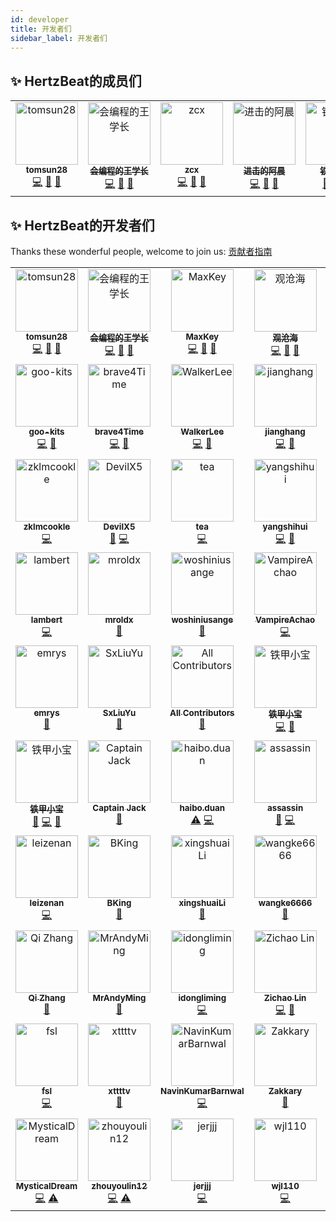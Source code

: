```yaml
---
id: developer  
title: 开发者们    
sidebar_label: 开发者们     
---
```


## ✨ HertzBeat的成员们   

<table>
  <tbody>
    <tr>
      <td align="center" valign="top" width="14.28%"><a href="https://github.com/tomsun28"><img src="https://avatars.githubusercontent.com/u/24788200?v=4?s=100" width="100px;" alt="tomsun28"/><br /><sub><b>tomsun28</b></sub></a><br /><a href="https://github.com/dromara/hertzbeat/commits?author=tomsun28" title="Code">💻</a> <a href="https://github.com/dromara/hertzbeat/commits?author=tomsun28" title="Documentation">📖</a> <a href="#design-tomsun28" title="Design">🎨</a></td>
      <td align="center" valign="top" width="14.28%"><a href="https://github.com/wang1027-wqh"><img src="https://avatars.githubusercontent.com/u/71161318?v=4?s=100" width="100px;" alt="会编程的王学长"/><br /><sub><b>会编程的王学长</b></sub></a><br /><a href="https://github.com/dromara/hertzbeat/commits?author=wang1027-wqh" title="Code">💻</a> <a href="https://github.com/dromara/hertzbeat/commits?author=wang1027-wqh" title="Documentation">📖</a> <a href="#design-wang1027-wqh" title="Design">🎨</a></td>
      <td align="center" valign="top" width="14.28%"><a href="https://github.com/Ceilzcx"><img src="https://avatars.githubusercontent.com/u/48920254?v=4?s=100" width="100px;" alt="zcx"/><br /><sub><b>zcx</b></sub></a><br /><a href="https://github.com/dromara/hertzbeat/commits?author=Ceilzcx" title="Code">💻</a> <a href="https://github.com/dromara/hertzbeat/issues?q=author%3ACeilzcx" title="Bug reports">🐛</a> <a href="#design-Ceilzcx" title="Design">🎨</a></td>
      <td align="center" valign="top" width="14.28%"><a href="https://blog.gcdd.top/"><img src="https://avatars.githubusercontent.com/u/26523525?v=4?s=100" width="100px;" alt="进击的阿晨"/><br /><sub><b>进击的阿晨</b></sub></a><br /><a href="https://github.com/dromara/hertzbeat/commits?author=gcdd1993" title="Code">💻</a> <a href="#design-gcdd1993" title="Design">🎨</a> <a href="https://github.com/dromara/hertzbeat/issues?q=author%3Agcdd1993" title="Bug reports">🐛</a></td>
      <td align="center" valign="top" width="14.28%"><a href="https://github.com/TJxiaobao"><img src="https://avatars.githubusercontent.com/u/85919258?v=4?s=100" width="100px;" alt="铁甲小宝"/><br /><sub><b>铁甲小宝</b></sub></a><br /><a href="https://github.com/dromara/hertzbeat/issues?q=author%3ATJxiaobao" title="Bug reports">🐛</a> <a href="https://github.com/dromara/hertzbeat/commits?author=TJxiaobao" title="Code">💻</a> <a href="https://github.com/dromara/hertzbeat/commits?author=TJxiaobao" title="Documentation">📖</a></td>
      <td align="center" valign="top" width="14.28%"><a href="https://github.com/cuipiheqiuqiu"><img src="https://avatars.githubusercontent.com/u/76642201?v=4?s=100" width="100px;" alt="cuipiheqiuqiu"/><br /><sub><b>cuipiheqiuqiu</b></sub></a><br /><a href="https://github.com/dromara/hertzbeat/commits?author=cuipiheqiuqiu" title="Code">💻</a> <a href="https://github.com/dromara/hertzbeat/commits?author=cuipiheqiuqiu" title="Tests">⚠️</a> <a href="#design-cuipiheqiuqiu" title="Design">🎨</a></td>
    </tr>
  </tbody>
</table>

## ✨ HertzBeat的开发者们

Thanks these wonderful people, welcome to join us: [贡献者指南](contributing)   

<!-- ALL-CONTRIBUTORS-LIST:START - Do not remove or modify this section -->
<!-- prettier-ignore-start -->
<!-- markdownlint-disable -->
<table>
  <tbody>
    <tr>
      <td align="center" valign="top" width="14.28%"><a href="https://github.com/tomsun28"><img src="https://avatars.githubusercontent.com/u/24788200?v=4?s=100" width="100px;" alt="tomsun28"/><br /><sub><b>tomsun28</b></sub></a><br /><a href="https://github.com/dromara/hertzbeat/commits?author=tomsun28" title="Code">💻</a> <a href="https://github.com/dromara/hertzbeat/commits?author=tomsun28" title="Documentation">📖</a> <a href="#design-tomsun28" title="Design">🎨</a></td>
      <td align="center" valign="top" width="14.28%"><a href="https://github.com/wang1027-wqh"><img src="https://avatars.githubusercontent.com/u/71161318?v=4?s=100" width="100px;" alt="会编程的王学长"/><br /><sub><b>会编程的王学长</b></sub></a><br /><a href="https://github.com/dromara/hertzbeat/commits?author=wang1027-wqh" title="Code">💻</a> <a href="https://github.com/dromara/hertzbeat/commits?author=wang1027-wqh" title="Documentation">📖</a> <a href="#design-wang1027-wqh" title="Design">🎨</a></td>
      <td align="center" valign="top" width="14.28%"><a href="https://www.maxkey.top/"><img src="https://avatars.githubusercontent.com/u/1563377?v=4?s=100" width="100px;" alt="MaxKey"/><br /><sub><b>MaxKey</b></sub></a><br /><a href="https://github.com/dromara/hertzbeat/commits?author=shimingxy" title="Code">💻</a> <a href="#design-shimingxy" title="Design">🎨</a> <a href="#ideas-shimingxy" title="Ideas, Planning, & Feedback">🤔</a></td>
      <td align="center" valign="top" width="14.28%"><a href="https://blog.gcdd.top/"><img src="https://avatars.githubusercontent.com/u/26523525?v=4?s=100" width="100px;" alt="观沧海"/><br /><sub><b>观沧海</b></sub></a><br /><a href="https://github.com/dromara/hertzbeat/commits?author=gcdd1993" title="Code">💻</a> <a href="#design-gcdd1993" title="Design">🎨</a> <a href="https://github.com/dromara/hertzbeat/issues?q=author%3Agcdd1993" title="Bug reports">🐛</a></td>
      <td align="center" valign="top" width="14.28%"><a href="https://github.com/a25017012"><img src="https://avatars.githubusercontent.com/u/32265356?v=4?s=100" width="100px;" alt="yuye"/><br /><sub><b>yuye</b></sub></a><br /><a href="https://github.com/dromara/hertzbeat/commits?author=a25017012" title="Code">💻</a> <a href="https://github.com/dromara/hertzbeat/commits?author=a25017012" title="Documentation">📖</a></td>
      <td align="center" valign="top" width="14.28%"><a href="https://github.com/jx10086"><img src="https://avatars.githubusercontent.com/u/5323228?v=4?s=100" width="100px;" alt="jx10086"/><br /><sub><b>jx10086</b></sub></a><br /><a href="https://github.com/dromara/hertzbeat/commits?author=jx10086" title="Code">💻</a> <a href="https://github.com/dromara/hertzbeat/issues?q=author%3Ajx10086" title="Bug reports">🐛</a></td>
      <td align="center" valign="top" width="14.28%"><a href="https://github.com/winnerTimer"><img src="https://avatars.githubusercontent.com/u/76024658?v=4?s=100" width="100px;" alt="winnerTimer"/><br /><sub><b>winnerTimer</b></sub></a><br /><a href="https://github.com/dromara/hertzbeat/commits?author=winnerTimer" title="Code">💻</a> <a href="https://github.com/dromara/hertzbeat/issues?q=author%3AwinnerTimer" title="Bug reports">🐛</a></td>
    </tr>
    <tr>
      <td align="center" valign="top" width="14.28%"><a href="https://github.com/goo-kits"><img src="https://avatars.githubusercontent.com/u/13163673?v=4?s=100" width="100px;" alt="goo-kits"/><br /><sub><b>goo-kits</b></sub></a><br /><a href="https://github.com/dromara/hertzbeat/commits?author=goo-kits" title="Code">💻</a> <a href="https://github.com/dromara/hertzbeat/issues?q=author%3Agoo-kits" title="Bug reports">🐛</a></td>
      <td align="center" valign="top" width="14.28%"><a href="https://github.com/brave4Time"><img src="https://avatars.githubusercontent.com/u/105094014?v=4?s=100" width="100px;" alt="brave4Time"/><br /><sub><b>brave4Time</b></sub></a><br /><a href="https://github.com/dromara/hertzbeat/commits?author=brave4Time" title="Code">💻</a> <a href="https://github.com/dromara/hertzbeat/issues?q=author%3Abrave4Time" title="Bug reports">🐛</a></td>
      <td align="center" valign="top" width="14.28%"><a href="https://github.com/walkerlee-lab"><img src="https://avatars.githubusercontent.com/u/8426753?v=4?s=100" width="100px;" alt="WalkerLee"/><br /><sub><b>WalkerLee</b></sub></a><br /><a href="https://github.com/dromara/hertzbeat/commits?author=walkerlee-lab" title="Code">💻</a> <a href="https://github.com/dromara/hertzbeat/issues?q=author%3Awalkerlee-lab" title="Bug reports">🐛</a></td>
      <td align="center" valign="top" width="14.28%"><a href="https://github.com/fullofjoy"><img src="https://avatars.githubusercontent.com/u/30247571?v=4?s=100" width="100px;" alt="jianghang"/><br /><sub><b>jianghang</b></sub></a><br /><a href="https://github.com/dromara/hertzbeat/commits?author=fullofjoy" title="Code">💻</a> <a href="https://github.com/dromara/hertzbeat/issues?q=author%3Afullofjoy" title="Bug reports">🐛</a></td>
      <td align="center" valign="top" width="14.28%"><a href="https://github.com/ChineseTony"><img src="https://avatars.githubusercontent.com/u/24618786?v=4?s=100" width="100px;" alt="ChineseTony"/><br /><sub><b>ChineseTony</b></sub></a><br /><a href="https://github.com/dromara/hertzbeat/commits?author=ChineseTony" title="Code">💻</a> <a href="https://github.com/dromara/hertzbeat/issues?q=author%3AChineseTony" title="Bug reports">🐛</a></td>
      <td align="center" valign="top" width="14.28%"><a href="https://github.com/wyt199905"><img src="https://avatars.githubusercontent.com/u/85098809?v=4?s=100" width="100px;" alt="wyt199905"/><br /><sub><b>wyt199905</b></sub></a><br /><a href="https://github.com/dromara/hertzbeat/commits?author=wyt199905" title="Code">💻</a></td>
      <td align="center" valign="top" width="14.28%"><a href="https://github.com/weifuqing"><img src="https://avatars.githubusercontent.com/u/13931013?v=4?s=100" width="100px;" alt="卫傅庆"/><br /><sub><b>卫傅庆</b></sub></a><br /><a href="https://github.com/dromara/hertzbeat/commits?author=weifuqing" title="Code">💻</a> <a href="https://github.com/dromara/hertzbeat/issues?q=author%3Aweifuqing" title="Bug reports">🐛</a></td>
    </tr>
    <tr>
      <td align="center" valign="top" width="14.28%"><a href="https://github.com/zklmcookle"><img src="https://avatars.githubusercontent.com/u/107192352?v=4?s=100" width="100px;" alt="zklmcookle"/><br /><sub><b>zklmcookle</b></sub></a><br /><a href="https://github.com/dromara/hertzbeat/commits?author=zklmcookle" title="Code">💻</a></td>
      <td align="center" valign="top" width="14.28%"><a href="https://github.com/DevilX5"><img src="https://avatars.githubusercontent.com/u/13269921?v=4?s=100" width="100px;" alt="DevilX5"/><br /><sub><b>DevilX5</b></sub></a><br /><a href="https://github.com/dromara/hertzbeat/commits?author=DevilX5" title="Documentation">📖</a> <a href="https://github.com/dromara/hertzbeat/commits?author=DevilX5" title="Code">💻</a></td>
      <td align="center" valign="top" width="14.28%"><a href="https://github.com/djzeng"><img src="https://avatars.githubusercontent.com/u/14074864?v=4?s=100" width="100px;" alt="tea"/><br /><sub><b>tea</b></sub></a><br /><a href="https://github.com/dromara/hertzbeat/commits?author=djzeng" title="Code">💻</a></td>
      <td align="center" valign="top" width="14.28%"><a href="https://github.com/yangshihui"><img src="https://avatars.githubusercontent.com/u/28550208?v=4?s=100" width="100px;" alt="yangshihui"/><br /><sub><b>yangshihui</b></sub></a><br /><a href="https://github.com/dromara/hertzbeat/commits?author=yangshihui" title="Code">💻</a> <a href="https://github.com/dromara/hertzbeat/issues?q=author%3Ayangshihui" title="Bug reports">🐛</a></td>
      <td align="center" valign="top" width="14.28%"><a href="https://github.com/DreamGirl524"><img src="https://avatars.githubusercontent.com/u/81132838?v=4?s=100" width="100px;" alt="DreamGirl524"/><br /><sub><b>DreamGirl524</b></sub></a><br /><a href="https://github.com/dromara/hertzbeat/commits?author=DreamGirl524" title="Code">💻</a> <a href="https://github.com/dromara/hertzbeat/commits?author=DreamGirl524" title="Documentation">📖</a></td>
      <td align="center" valign="top" width="14.28%"><a href="https://github.com/gzwlly"><img src="https://avatars.githubusercontent.com/u/83171907?v=4?s=100" width="100px;" alt="gzwlly"/><br /><sub><b>gzwlly</b></sub></a><br /><a href="https://github.com/dromara/hertzbeat/commits?author=gzwlly" title="Documentation">📖</a></td>
      <td align="center" valign="top" width="14.28%"><a href="https://github.com/cuipiheqiuqiu"><img src="https://avatars.githubusercontent.com/u/76642201?v=4?s=100" width="100px;" alt="cuipiheqiuqiu"/><br /><sub><b>cuipiheqiuqiu</b></sub></a><br /><a href="https://github.com/dromara/hertzbeat/commits?author=cuipiheqiuqiu" title="Code">💻</a> <a href="https://github.com/dromara/hertzbeat/commits?author=cuipiheqiuqiu" title="Tests">⚠️</a> <a href="#design-cuipiheqiuqiu" title="Design">🎨</a></td>
    </tr>
    <tr>
      <td align="center" valign="top" width="14.28%"><a href="https://github.com/oyiyou"><img src="https://avatars.githubusercontent.com/u/39228891?v=4?s=100" width="100px;" alt="lambert"/><br /><sub><b>lambert</b></sub></a><br /><a href="https://github.com/dromara/hertzbeat/commits?author=oyiyou" title="Code">💻</a></td>
      <td align="center" valign="top" width="14.28%"><a href="http://mroldx.xyz/"><img src="https://avatars.githubusercontent.com/u/34847828?v=4?s=100" width="100px;" alt="mroldx"/><br /><sub><b>mroldx</b></sub></a><br /><a href="https://github.com/dromara/hertzbeat/commits?author=mroldx" title="Documentation">📖</a></td>
      <td align="center" valign="top" width="14.28%"><a href="https://github.com/woshiniusange"><img src="https://avatars.githubusercontent.com/u/91513022?v=4?s=100" width="100px;" alt="woshiniusange"/><br /><sub><b>woshiniusange</b></sub></a><br /><a href="https://github.com/dromara/hertzbeat/commits?author=woshiniusange" title="Documentation">📖</a></td>
      <td align="center" valign="top" width="14.28%"><a href="https://vampireachao.github.io/"><img src="https://avatars.githubusercontent.com/u/52746628?v=4?s=100" width="100px;" alt="VampireAchao"/><br /><sub><b>VampireAchao</b></sub></a><br /><a href="https://github.com/dromara/hertzbeat/commits?author=VampireAchao" title="Code">💻</a></td>
      <td align="center" valign="top" width="14.28%"><a href="https://github.com/Ceilzcx"><img src="https://avatars.githubusercontent.com/u/48920254?v=4?s=100" width="100px;" alt="zcx"/><br /><sub><b>zcx</b></sub></a><br /><a href="https://github.com/dromara/hertzbeat/commits?author=Ceilzcx" title="Code">💻</a> <a href="https://github.com/dromara/hertzbeat/issues?q=author%3ACeilzcx" title="Bug reports">🐛</a> <a href="#design-Ceilzcx" title="Design">🎨</a></td>
      <td align="center" valign="top" width="14.28%"><a href="https://github.com/CharlieXCL"><img src="https://avatars.githubusercontent.com/u/91540487?v=4?s=100" width="100px;" alt="CharlieXCL"/><br /><sub><b>CharlieXCL</b></sub></a><br /><a href="https://github.com/dromara/hertzbeat/commits?author=CharlieXCL" title="Documentation">📖</a></td>
      <td align="center" valign="top" width="14.28%"><a href="https://github.com/Privauto"><img src="https://avatars.githubusercontent.com/u/36581456?v=4?s=100" width="100px;" alt="Privauto"/><br /><sub><b>Privauto</b></sub></a><br /><a href="https://github.com/dromara/hertzbeat/commits?author=Privauto" title="Code">💻</a> <a href="https://github.com/dromara/hertzbeat/commits?author=Privauto" title="Documentation">📖</a></td>
    </tr>
    <tr>
      <td align="center" valign="top" width="14.28%"><a href="https://github.com/emrys-he"><img src="https://avatars.githubusercontent.com/u/5848915?v=4?s=100" width="100px;" alt="emrys"/><br /><sub><b>emrys</b></sub></a><br /><a href="https://github.com/dromara/hertzbeat/commits?author=emrys-he" title="Documentation">📖</a></td>
      <td align="center" valign="top" width="14.28%"><a href="https://github.com/SxLiuYu"><img src="https://avatars.githubusercontent.com/u/95198625?v=4?s=100" width="100px;" alt="SxLiuYu"/><br /><sub><b>SxLiuYu</b></sub></a><br /><a href="https://github.com/dromara/hertzbeat/issues?q=author%3ASxLiuYu" title="Bug reports">🐛</a></td>
      <td align="center" valign="top" width="14.28%"><a href="https://allcontributors.org"><img src="https://avatars.githubusercontent.com/u/46410174?v=4?s=100" width="100px;" alt="All Contributors"/><br /><sub><b>All Contributors</b></sub></a><br /><a href="https://github.com/dromara/hertzbeat/commits?author=all-contributors" title="Documentation">📖</a></td>
      <td align="center" valign="top" width="14.28%"><a href="https://github.com/gxc-myh"><img src="https://avatars.githubusercontent.com/u/85919258?v=4?s=100" width="100px;" alt="铁甲小宝"/><br /><sub><b>铁甲小宝</b></sub></a><br /><a href="https://github.com/dromara/hertzbeat/commits?author=gxc-myh" title="Code">💻</a> <a href="https://github.com/dromara/hertzbeat/commits?author=gxc-myh" title="Documentation">📖</a></td>
      <td align="center" valign="top" width="14.28%"><a href="https://github.com/click33"><img src="https://avatars.githubusercontent.com/u/36243476?v=4?s=100" width="100px;" alt="click33"/><br /><sub><b>click33</b></sub></a><br /><a href="https://github.com/dromara/hertzbeat/commits?author=click33" title="Documentation">📖</a></td>
      <td align="center" valign="top" width="14.28%"><a href="https://jpom.io/"><img src="https://avatars.githubusercontent.com/u/16408873?v=4?s=100" width="100px;" alt="蒋小小"/><br /><sub><b>蒋小小</b></sub></a><br /><a href="https://github.com/dromara/hertzbeat/commits?author=bwcx-jzy" title="Documentation">📖</a></td>
      <td align="center" valign="top" width="14.28%"><a href="https://www.zhihu.com/people/kevinbauer"><img src="https://avatars.githubusercontent.com/u/28581579?v=4?s=100" width="100px;" alt="Kevin Huang"/><br /><sub><b>Kevin Huang</b></sub></a><br /><a href="https://github.com/dromara/hertzbeat/commits?author=kevinhuangwl" title="Documentation">📖</a></td>
    </tr>
    <tr>
      <td align="center" valign="top" width="14.28%"><a href="https://github.com/TJxiaobao"><img src="https://avatars.githubusercontent.com/u/85919258?v=4?s=100" width="100px;" alt="铁甲小宝"/><br /><sub><b>铁甲小宝</b></sub></a><br /><a href="https://github.com/dromara/hertzbeat/issues?q=author%3ATJxiaobao" title="Bug reports">🐛</a> <a href="https://github.com/dromara/hertzbeat/commits?author=TJxiaobao" title="Code">💻</a> <a href="https://github.com/dromara/hertzbeat/commits?author=TJxiaobao" title="Documentation">📖</a></td>
      <td align="center" valign="top" width="14.28%"><a href="https://github.com/Jack-123-power"><img src="https://avatars.githubusercontent.com/u/84333501?v=4?s=100" width="100px;" alt="Captain Jack"/><br /><sub><b>Captain Jack</b></sub></a><br /><a href="https://github.com/dromara/hertzbeat/commits?author=Jack-123-power" title="Documentation">📖</a></td>
      <td align="center" valign="top" width="14.28%"><a href="https://github.com/haibo-duan"><img src="https://avatars.githubusercontent.com/u/7974845?v=4?s=100" width="100px;" alt="haibo.duan"/><br /><sub><b>haibo.duan</b></sub></a><br /><a href="https://github.com/dromara/hertzbeat/commits?author=haibo-duan" title="Tests">⚠️</a> <a href="https://github.com/dromara/hertzbeat/commits?author=haibo-duan" title="Code">💻</a></td>
      <td align="center" valign="top" width="14.28%"><a href="https://github.com/assassinfym"><img src="https://avatars.githubusercontent.com/u/15188754?v=4?s=100" width="100px;" alt="assassin"/><br /><sub><b>assassin</b></sub></a><br /><a href="https://github.com/dromara/hertzbeat/issues?q=author%3Aassassinfym" title="Bug reports">🐛</a> <a href="https://github.com/dromara/hertzbeat/commits?author=assassinfym" title="Code">💻</a></td>
      <td align="center" valign="top" width="14.28%"><a href="https://github.com/csyshu"><img src="https://avatars.githubusercontent.com/u/46591658?v=4?s=100" width="100px;" alt="Reverse wind"/><br /><sub><b>Reverse wind</b></sub></a><br /><a href="https://github.com/dromara/hertzbeat/commits?author=csyshu" title="Tests">⚠️</a> <a href="https://github.com/dromara/hertzbeat/commits?author=csyshu" title="Code">💻</a></td>
      <td align="center" valign="top" width="14.28%"><a href="https://github.com/luxx-lq"><img src="https://avatars.githubusercontent.com/u/58515565?v=4?s=100" width="100px;" alt="luxx"/><br /><sub><b>luxx</b></sub></a><br /><a href="https://github.com/dromara/hertzbeat/commits?author=luxx-lq" title="Code">💻</a></td>
      <td align="center" valign="top" width="14.28%"><a href="https://bandism.net/"><img src="https://avatars.githubusercontent.com/u/22633385?v=4?s=100" width="100px;" alt="Ikko Ashimine"/><br /><sub><b>Ikko Ashimine</b></sub></a><br /><a href="https://github.com/dromara/hertzbeat/commits?author=eltociear" title="Documentation">📖</a></td>
    </tr>
    <tr>
      <td align="center" valign="top" width="14.28%"><a href="https://github.com/zenan08"><img src="https://avatars.githubusercontent.com/u/80514991?v=4?s=100" width="100px;" alt="leizenan"/><br /><sub><b>leizenan</b></sub></a><br /><a href="https://github.com/dromara/hertzbeat/commits?author=zenan08" title="Code">💻</a></td>
      <td align="center" valign="top" width="14.28%"><a href="https://github.com/BKing2020"><img src="https://avatars.githubusercontent.com/u/28869121?v=4?s=100" width="100px;" alt="BKing"/><br /><sub><b>BKing</b></sub></a><br /><a href="https://github.com/dromara/hertzbeat/commits?author=BKing2020" title="Documentation">📖</a></td>
      <td align="center" valign="top" width="14.28%"><a href="https://github.com/xingshuaiLi"><img src="https://avatars.githubusercontent.com/u/119487588?v=4?s=100" width="100px;" alt="xingshuaiLi"/><br /><sub><b>xingshuaiLi</b></sub></a><br /><a href="https://github.com/dromara/hertzbeat/commits?author=xingshuaiLi" title="Documentation">📖</a></td>
      <td align="center" valign="top" width="14.28%"><a href="https://github.com/wangke6666"><img src="https://avatars.githubusercontent.com/u/113656595?v=4?s=100" width="100px;" alt="wangke6666"/><br /><sub><b>wangke6666</b></sub></a><br /><a href="https://github.com/dromara/hertzbeat/commits?author=wangke6666" title="Documentation">📖</a></td>
      <td align="center" valign="top" width="14.28%"><a href="https://github.com/LWBobo"><img src="https://avatars.githubusercontent.com/u/50368698?v=4?s=100" width="100px;" alt="刺猬"/><br /><sub><b>刺猬</b></sub></a><br /><a href="https://github.com/dromara/hertzbeat/issues?q=author%3ALWBobo" title="Bug reports">🐛</a> <a href="https://github.com/dromara/hertzbeat/commits?author=LWBobo" title="Code">💻</a></td>
      <td align="center" valign="top" width="14.28%"><a href="http://www.zanglikun.com"><img src="https://avatars.githubusercontent.com/u/61591648?v=4?s=100" width="100px;" alt="Haste"/><br /><sub><b>Haste</b></sub></a><br /><a href="https://github.com/dromara/hertzbeat/commits?author=zanglikun" title="Code">💻</a></td>
      <td align="center" valign="top" width="14.28%"><a href="https://github.com/SuitSmile"><img src="https://avatars.githubusercontent.com/u/38679717?v=4?s=100" width="100px;" alt="zhongshi.yi"/><br /><sub><b>zhongshi.yi</b></sub></a><br /><a href="https://github.com/dromara/hertzbeat/commits?author=SuitSmile" title="Documentation">📖</a></td>
    </tr>
    <tr>
      <td align="center" valign="top" width="14.28%"><a href="https://www.smallq.cn"><img src="https://avatars.githubusercontent.com/u/39754275?v=4?s=100" width="100px;" alt="Qi Zhang"/><br /><sub><b>Qi Zhang</b></sub></a><br /><a href="https://github.com/dromara/hertzbeat/commits?author=zzzhangqi" title="Documentation">📖</a></td>
      <td align="center" valign="top" width="14.28%"><a href="https://github.com/MrAndyMing"><img src="https://avatars.githubusercontent.com/u/49541483?v=4?s=100" width="100px;" alt="MrAndyMing"/><br /><sub><b>MrAndyMing</b></sub></a><br /><a href="https://github.com/dromara/hertzbeat/commits?author=MrAndyMing" title="Documentation">📖</a></td>
      <td align="center" valign="top" width="14.28%"><a href="https://idongliming.github.io/"><img src="https://avatars.githubusercontent.com/u/31564353?v=4?s=100" width="100px;" alt="idongliming"/><br /><sub><b>idongliming</b></sub></a><br /><a href="https://github.com/dromara/hertzbeat/commits?author=idongliming" title="Code">💻</a></td>
      <td align="center" valign="top" width="14.28%"><a href="https://earthjasonlin.github.io"><img src="https://avatars.githubusercontent.com/u/83632110?v=4?s=100" width="100px;" alt="Zichao Lin"/><br /><sub><b>Zichao Lin</b></sub></a><br /><a href="https://github.com/dromara/hertzbeat/commits?author=earthjasonlin" title="Code">💻</a> <a href="https://github.com/dromara/hertzbeat/commits?author=earthjasonlin" title="Documentation">📖</a></td>
      <td align="center" valign="top" width="14.28%"><a href="http://blog.liudonghua.com"><img src="https://avatars.githubusercontent.com/u/2276718?v=4?s=100" width="100px;" alt="liudonghua"/><br /><sub><b>liudonghua</b></sub></a><br /><a href="https://github.com/dromara/hertzbeat/commits?author=liudonghua123" title="Code">💻</a> <a href="#ideas-liudonghua123" title="Ideas, Planning, & Feedback">🤔</a></td>
      <td align="center" valign="top" width="14.28%"><a href="https://github.com/orangeyts"><img src="https://avatars.githubusercontent.com/u/4250869?v=4?s=100" width="100px;" alt="Jerry"/><br /><sub><b>Jerry</b></sub></a><br /><a href="https://github.com/dromara/hertzbeat/commits?author=orangeyts" title="Code">💻</a> <a href="https://github.com/dromara/hertzbeat/commits?author=orangeyts" title="Tests">⚠️</a> <a href="#ideas-orangeyts" title="Ideas, Planning, & Feedback">🤔</a></td>
      <td align="center" valign="top" width="14.28%"><a href="https://dynamictp.cn"><img src="https://avatars.githubusercontent.com/u/13051908?v=4?s=100" width="100px;" alt="yanhom"/><br /><sub><b>yanhom</b></sub></a><br /><a href="https://github.com/dromara/hertzbeat/commits?author=yanhom1314" title="Documentation">📖</a></td>
    </tr>
    <tr>
      <td align="center" valign="top" width="14.28%"><a href="https://www.jianshu.com/u/a8f822c04f67"><img src="https://avatars.githubusercontent.com/u/18587688?v=4?s=100" width="100px;" alt="fsl"/><br /><sub><b>fsl</b></sub></a><br /><a href="https://github.com/dromara/hertzbeat/commits?author=fengshunli" title="Code">💻</a></td>
      <td align="center" valign="top" width="14.28%"><a href="https://github.com/xttttv"><img src="https://avatars.githubusercontent.com/u/116323904?v=4?s=100" width="100px;" alt="xttttv"/><br /><sub><b>xttttv</b></sub></a><br /><a href="https://github.com/dromara/hertzbeat/commits?author=xttttv" title="Documentation">📖</a></td>
      <td align="center" valign="top" width="14.28%"><a href="https://github.com/NavinKumarBarnwal"><img src="https://avatars.githubusercontent.com/u/44504274?v=4?s=100" width="100px;" alt="NavinKumarBarnwal"/><br /><sub><b>NavinKumarBarnwal</b></sub></a><br /><a href="https://github.com/dromara/hertzbeat/commits?author=NavinKumarBarnwal" title="Code">💻</a></td>
      <td align="center" valign="top" width="14.28%"><a href="https://github.com/z641205699"><img src="https://avatars.githubusercontent.com/u/45276423?v=4?s=100" width="100px;" alt="Zakkary"/><br /><sub><b>Zakkary</b></sub></a><br /><a href="https://github.com/dromara/hertzbeat/commits?author=z641205699" title="Documentation">📖</a></td>
      <td align="center" valign="top" width="14.28%"><a href="https://github.com/898349230"><img src="https://avatars.githubusercontent.com/u/21972532?v=4?s=100" width="100px;" alt="sunxinbo"/><br /><sub><b>sunxinbo</b></sub></a><br /><a href="https://github.com/dromara/hertzbeat/commits?author=898349230" title="Code">💻</a> <a href="https://github.com/dromara/hertzbeat/commits?author=898349230" title="Tests">⚠️</a></td>
      <td align="center" valign="top" width="14.28%"><a href="https://github.com/ldzbook"><img src="https://avatars.githubusercontent.com/u/13903790?v=4?s=100" width="100px;" alt="ldzbook"/><br /><sub><b>ldzbook</b></sub></a><br /><a href="https://github.com/dromara/hertzbeat/commits?author=ldzbook" title="Documentation">📖</a> <a href="https://github.com/dromara/hertzbeat/issues?q=author%3Aldzbook" title="Bug reports">🐛</a></td>
      <td align="center" valign="top" width="14.28%"><a href="https://github.com/SurryChen"><img src="https://avatars.githubusercontent.com/u/91116490?v=4?s=100" width="100px;" alt="余与雨"/><br /><sub><b>余与雨</b></sub></a><br /><a href="https://github.com/dromara/hertzbeat/commits?author=SurryChen" title="Code">💻</a> <a href="https://github.com/dromara/hertzbeat/commits?author=SurryChen" title="Tests">⚠️</a></td>
    </tr>
    <tr>
      <td align="center" valign="top" width="14.28%"><a href="https://github.com/MysticalDream"><img src="https://avatars.githubusercontent.com/u/78899028?v=4?s=100" width="100px;" alt="MysticalDream"/><br /><sub><b>MysticalDream</b></sub></a><br /><a href="https://github.com/dromara/hertzbeat/commits?author=MysticalDream" title="Code">💻</a> <a href="https://github.com/dromara/hertzbeat/commits?author=MysticalDream" title="Tests">⚠️</a></td>
      <td align="center" valign="top" width="14.28%"><a href="https://github.com/zhouyoulin12"><img src="https://avatars.githubusercontent.com/u/17086633?v=4?s=100" width="100px;" alt="zhouyoulin12"/><br /><sub><b>zhouyoulin12</b></sub></a><br /><a href="https://github.com/dromara/hertzbeat/commits?author=zhouyoulin12" title="Code">💻</a> <a href="https://github.com/dromara/hertzbeat/commits?author=zhouyoulin12" title="Tests">⚠️</a></td>
      <td align="center" valign="top" width="14.28%"><a href="https://github.com/jerjjj"><img src="https://avatars.githubusercontent.com/u/93431283?v=4?s=100" width="100px;" alt="jerjjj"/><br /><sub><b>jerjjj</b></sub></a><br /><a href="https://github.com/dromara/hertzbeat/commits?author=jerjjj" title="Code">💻</a></td>
      <td align="center" valign="top" width="14.28%"><a href="https://wjl110.xyz/"><img src="https://avatars.githubusercontent.com/u/53851034?v=4?s=100" width="100px;" alt="wjl110"/><br /><sub><b>wjl110</b></sub></a><br /><a href="https://github.com/dromara/hertzbeat/commits?author=wjl110" title="Code">💻</a></td>
      <td align="center" valign="top" width="14.28%"><a href="https://github.com/ngyhd"><img src="https://avatars.githubusercontent.com/u/29095207?v=4?s=100" width="100px;" alt="Sean"/><br /><sub><b>Sean</b></sub></a><br /><a href="https://github.com/dromara/hertzbeat/commits?author=ngyhd" title="Documentation">📖</a></td>
    </tr>
  </tbody>
</table>

<!-- markdownlint-restore -->
<!-- prettier-ignore-end -->

<!-- ALL-CONTRIBUTORS-LIST:END -->  

